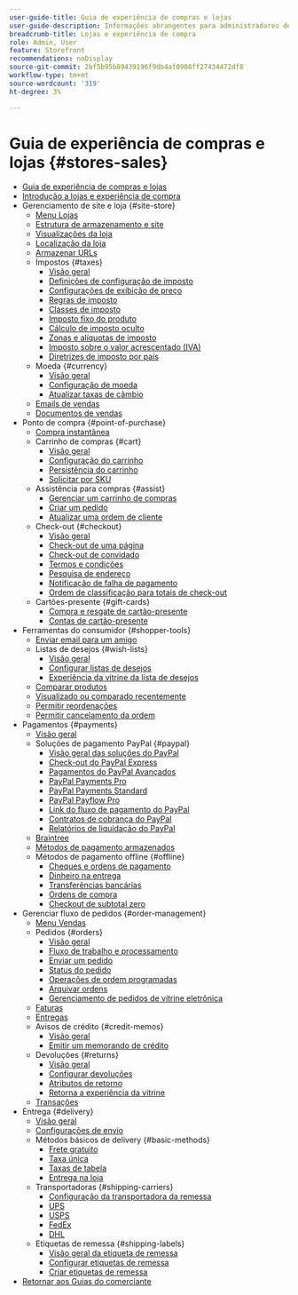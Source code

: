 ```yaml
---
user-guide-title: Guia de experiência de compras e lojas
user-guide-description: Informações abrangentes para administradores de site, agentes de atendimento ao cliente e gerentes de vendas que trabalham na Adobe Commerce e no Magento Open Source.
breadcrumb-title: Lojas e experiência de compra
role: Admin, User
feature: Storefront
recommendations: noDisplay
source-git-commit: 2bf5b95b89439196f9db4af0908ff27434472df8
workflow-type: tm+mt
source-wordcount: '319'
ht-degree: 3%

---
```



# Guia de experiência de compras e lojas {#stores-sales}

+ [Guia de experiência de compras e lojas](guide-overview.md)
+ [Introdução a lojas e experiência de compra](introduction.md)
+ Gerenciamento de site e loja {#site-store}
   + [Menu Lojas](stores-menu.md)
   + [Estrutura de armazenamento e site](stores.md)
   + [Visualizações da loja](store-views.md)
   + [Localização da loja](store-localize.md)
   + [Armazenar URLs](store-urls.md)
   + Impostos {#taxes}
      + [Visão geral](taxes.md)
      + [Definições de configuração de imposto](tax-settings-general.md)
      + [Configurações de exibição de preço](display-settings.md)
      + [Regras de imposto](tax-rules.md)
      + [Classes de imposto](tax-class.md)
      + [Imposto fixo do produto](fixed-product-tax.md)
      + [Cálculo de imposto oculto](hidden-tax-calculation.md)
      + [Zonas e alíquotas de imposto](tax-zones-rates.md)
      + [Imposto sobre o valor acrescentado (IVA)](vat.md)
      + [Diretrizes de imposto por país](international-tax-guidelines.md)
   + Moeda {#currency}
      + [Visão geral](currency.md)
      + [Configuração de moeda](currency-configuration.md)
      + [Atualizar taxas de câmbio](currency-update.md)
   + [Emails de vendas](sales-email.md)
   + [Documentos de vendas](sales-documents.md)
+ Ponto de compra {#point-of-purchase}
   + [Compra instantânea](checkout-instant-purchase.md)
   + Carrinho de compras {#cart}
      + [Visão geral](cart.md)
      + [Configuração do carrinho](cart-configuration.md)
      + [Persistência do carrinho](cart-persistent.md)
      + [Solicitar por SKU](order-by-sku.md)
   + Assistência para compras {#assist}
      + [Gerenciar um carrinho de compras](shopping-assisted-cart-manage.md)
      + [Criar um pedido](customer-account-create-order.md)
      + [Atualizar uma ordem de cliente](order-update.md)
   + Check-out {#checkout}
      + [Visão geral](checkout-process.md)
      + [Check-out de uma página](checkout-one-page.md)
      + [Check-out de convidado](checkout-guest.md)
      + [Termos e condições](terms-and-conditions.md)
      + [Pesquisa de endereço](checkout-address-search.md)
      + [Notificação de falha de pagamento](checkout-payment-failed-emails.md)
      + [Ordem de classificação para totais de check-out](checkout-totals-sort-order.md)
   + Cartões-presente {#gift-cards}
      + [Compra e resgate de cartão-presente](product-gift-card-workflow.md)
      + [Contas de cartão-presente](product-gift-card-accounts.md)
+ Ferramentas do consumidor {#shopper-tools}
   + [Enviar email para um amigo](email-a-friend.md)
   + Listas de desejos {#wish-lists}
      + [Visão geral](wishlists.md)
      + [Configurar listas de desejos](wishlist-configuration.md)
      + [Experiência da vitrine da lista de desejos](wishlist-storefront.md)
   + [Comparar produtos](product-compare.md)
   + [Visualizado ou comparado recentemente](products-viewed-compared.md)
   + [Permitir reordenações](reorders-allow.md)
   + [Permitir cancelamento da ordem](cancel-allow.md)
+ Pagamentos {#payments}
   + [Visão geral](payments.md)
   + Soluções de pagamento PayPal {#paypal}
      + [Visão geral das soluções do PayPal](paypal.md)
      + [Check-out do PayPal Express](paypal-express-checkout.md)
      + [Pagamentos do PayPal Avançados](paypal-payments-advanced.md)
      + [PayPal Payments Pro](paypal-payments-pro.md)
      + [PayPal Payments Standard](paypal-payments-standard.md)
      + [PayPal Payflow Pro](paypal-payflow-pro.md)
      + [Link do fluxo de pagamento do PayPal](paypal-payflow-link.md)
      + [Contratos de cobrança do PayPal](paypal-billing-agreements.md)
      + [Relatórios de liquidação do PayPal](paypal-settlement-reports.md)
   + [Braintree](braintree.md)
   + [Métodos de pagamento armazenados](stored-payment-methods.md)
   + Métodos de pagamento offline {#offline}
      + [Cheques e ordens de pagamento](check-money-order.md)
      + [Dinheiro na entrega](cash-on-delivery.md)
      + [Transferências bancárias](bank-transfer.md)
      + [Ordens de compra](purchase-order.md)
      + [Checkout de subtotal zero](zero-subtotal-checkout.md)
+ Gerenciar fluxo de pedidos {#order-management}
   + [Menu Vendas](sales-menu.md)
   + Pedidos {#orders}
      + [Visão geral](orders.md)
      + [Fluxo de trabalho e processamento](order-processing.md)
      + [Enviar um pedido](order-ship.md)
      + [Status do pedido](order-status.md)
      + [Operações de ordem programadas](order-scheduled-operations.md)
      + [Arquivar ordens](order-archive.md)
      + [Gerenciamento de pedidos de vitrine eletrônica](orders-storefront.md)
   + [Faturas](invoices.md)
   + [Entregas](shipments.md)
   + Avisos de crédito {#credit-memos}
      + [Visão geral](credit-memos.md)
      + [Emitir um memorando de crédito](credit-memo-create.md)
   + Devoluções {#returns}
      + [Visão geral](returns.md)
      + [Configurar devoluções](rma-configure.md)
      + [Atributos de retorno](attributes-returns.md)
      + [Retorna a experiência da vitrine](rma-customer-experience.md)
   + [Transações](transactions.md)
+ Entrega {#delivery}
   + [Visão geral](delivery.md)
   + [Configurações de envio](shipping-settings.md)
   + Métodos básicos de delivery {#basic-methods}
      + [Frete gratuito](shipping-free.md)
      + [Taxa única](shipping-flat-rate.md)
      + [Taxas de tabela](shipping-table-rate.md)
      + [Entrega na loja](shipping-in-store-delivery.md)
   + Transportadoras {#shipping-carriers}
      + [Configuração da transportadora da remessa](carriers.md)
      + [UPS](ups.md)
      + [USPS](usps.md)
      + [FedEx](fedex.md)
      + [DHL](dhl.md)
   + Etiquetas de remessa {#shipping-labels}
      + [Visão geral da etiqueta de remessa](shipping-labels.md)
      + [Configurar etiquetas de remessa](shipping-label-configure.md)
      + [Criar etiquetas de remessa](shipping-label-create.md)
+ [Retornar aos Guias do comerciante](https://experienceleague.adobe.com/en/docs/commerce-admin/user-guides/home)

